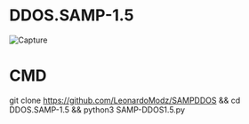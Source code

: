 # DDOS.SAMP-1.5

![Capture](https://user-images.githubusercontent.com/111334471/230767315-ab524c69-25fa-4610-8a4b-3ac134aebcb1.PNG)

# CMD 

git clone https://github.com/LeonardoModz/SAMPDDOS && cd DDOS.SAMP-1.5 && python3 SAMP-DDOS1.5.py

